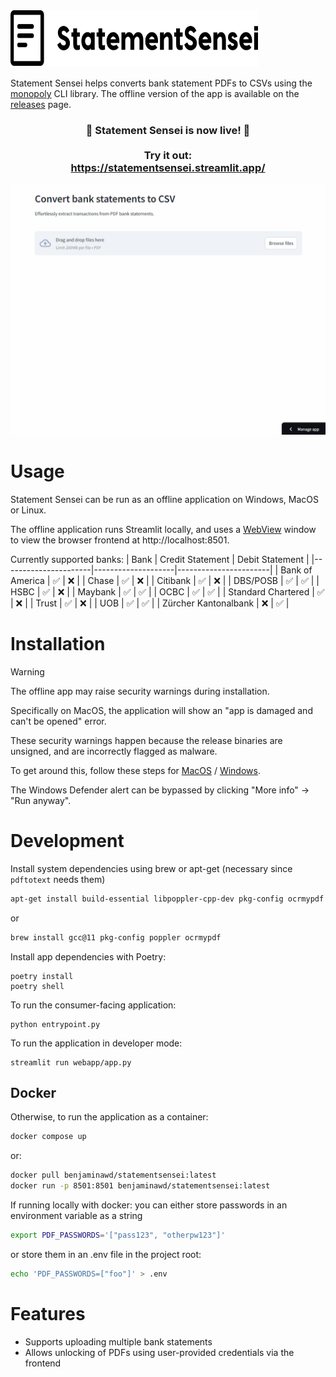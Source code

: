 <img src="./docs/logo.svg" width="396" height="91">

Statement Sensei helps converts bank statement PDFs to CSVs using the [monopoly](https://github.com/benjamin-awd/monopoly) CLI library. The offline version of the app is available on the [releases](https://github.com/benjamin-awd/statementsensei/releases) page.

<h3 align="center">
    🎉 Statement Sensei is now live! 🎉
    <br><br>
    Try it out: <br>
    <a href="https://statementsensei.streamlit.app/">https://statementsensei.streamlit.app/</a>
</h3>

<p align="center">
    <img src="./docs/statement_sensei_demo.gif" width=800>
</p>

# Usage

Statement Sensei can be run as an offline application on Windows, MacOS or Linux.

The offline application runs Streamlit locally, and uses a [WebView](https://tauri.app/v1/references/webview-versions/) window to view the browser frontend at http://localhost:8501.

Currently supported banks:
| Bank                 | Credit Statement   | Debit Statement       |
|----------------------|--------------------|-----------------------|
| Bank of America      | ✅                 | ❌                   |
| Chase                | ✅                 | ❌                   |
| Citibank             | ✅                 | ❌                   |
| DBS/POSB             | ✅                 | ✅                   |
| HSBC                 | ✅                 | ❌                   |
| Maybank              | ✅                 | ✅                   |
| OCBC                 | ✅                 | ✅                   |
| Standard Chartered   | ✅                 | ❌                   |
| Trust                | ✅                 | ❌                   |
| UOB                  | ✅                 | ✅                   |
| Zürcher Kantonalbank | ❌                 | ✅                   |

# Installation

> [!WARNING]
> The offline app may raise security warnings during installation.

Specifically on MacOS, the application will show an "app is damaged and can't be opened" error.

These security warnings happen because the release binaries are unsigned, and are incorrectly flagged as malware.

To get around this, follow these steps for [MacOS](https://support.apple.com/en-sg/guide/mac-help/mh40616/mac) / [Windows](https://stackoverflow.com/questions/54733909/windows-defender-alert-users-from-my-pyinstaller-exe).

The Windows Defender alert can be bypassed by clicking "More info" -> "Run anyway".

# Development
Install system dependencies using brew or apt-get (necessary since `pdftotext` needs them)

```sh
apt-get install build-essential libpoppler-cpp-dev pkg-config ocrmypdf
```

or

```sh
brew install gcc@11 pkg-config poppler ocrmypdf
```

Install app dependencies with Poetry:
```shell
poetry install
poetry shell
```

To run the consumer-facing application:
```shell
python entrypoint.py
```

To run the application in developer mode:
```shell
streamlit run webapp/app.py
```

## Docker
Otherwise, to run the application as a container:
```sh
docker compose up
```

or:

```sh
docker pull benjaminawd/statementsensei:latest
docker run -p 8501:8501 benjaminawd/statementsensei:latest
```

If running locally with docker: you can either store passwords in an environment variable as a string

```sh
export PDF_PASSWORDS='["pass123", "otherpw123"]'
```

or store them in an .env file in the project root:

```sh
echo 'PDF_PASSWORDS=["foo"]' > .env
```

# Features
- Supports uploading multiple bank statements
- Allows unlocking of PDFs using user-provided credentials via the frontend
